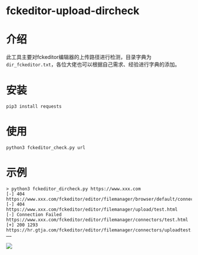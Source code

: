# fckeditor-upload-dircheck
# 介绍
此工具主要对fckeditor编辑器的上传路径进行检测，目录字典为`dir_fckeditor.txt`，各位大佬也可以根据自己需求、经验进行字典的添加。
# 安装
```
pip3 install requests
```
# 使用
```
python3 fckeditor_check.py url
```
# 示例
```
> python3 fckeditor_dircheck.py https://www.xxx.com
[-] 404 https://www.xxx.com/fckeditor/editor/filemanager/browser/default/connectors/test.html
[-] 404 https://www.xxx.com/fckeditor/editor/filemanager/upload/test.html
[-] Connection Failed https://www.xxx.com/fckeditor/editor/filemanager/connectors/test.html
[+] 200 1293 https://hr.gtja.com/fckeditor/editor/filemanager/connectors/uploadtest.html
……
```

![](https://teamssix.oss-cn-hangzhou.aliyuncs.com/TeamsSix_Subscription_Logo2.png)

